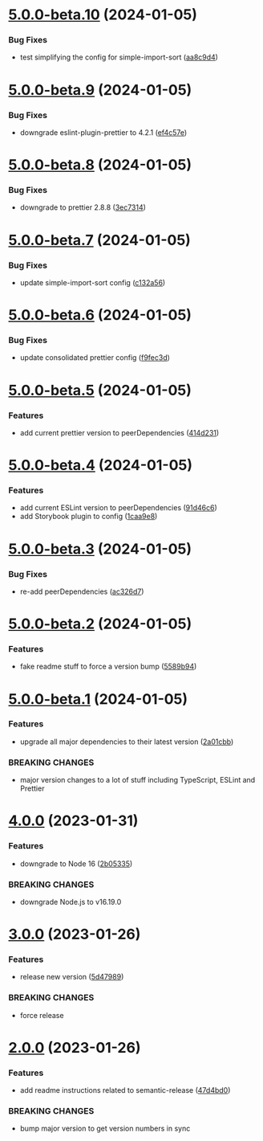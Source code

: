# [5.0.0-beta.10](https://github.com/kapowaz/eslint-config/compare/v5.0.0-beta.9...v5.0.0-beta.10) (2024-01-05)


### Bug Fixes

* test simplifying the config for simple-import-sort ([aa8c9d4](https://github.com/kapowaz/eslint-config/commit/aa8c9d406fa8486e3d01c7f07b37b74c954f3c48))

# [5.0.0-beta.9](https://github.com/kapowaz/eslint-config/compare/v5.0.0-beta.8...v5.0.0-beta.9) (2024-01-05)


### Bug Fixes

* downgrade eslint-plugin-prettier to 4.2.1 ([ef4c57e](https://github.com/kapowaz/eslint-config/commit/ef4c57efa3fa5412a51043e02e2ed07fc61294d7))

# [5.0.0-beta.8](https://github.com/kapowaz/eslint-config/compare/v5.0.0-beta.7...v5.0.0-beta.8) (2024-01-05)


### Bug Fixes

* downgrade to prettier 2.8.8 ([3ec7314](https://github.com/kapowaz/eslint-config/commit/3ec7314f2bd5287c5c6bb10d679f48e99879d756))

# [5.0.0-beta.7](https://github.com/kapowaz/eslint-config/compare/v5.0.0-beta.6...v5.0.0-beta.7) (2024-01-05)


### Bug Fixes

* update simple-import-sort config ([c132a56](https://github.com/kapowaz/eslint-config/commit/c132a5693c1262012e77737f918640cc35ce3b2d))

# [5.0.0-beta.6](https://github.com/kapowaz/eslint-config/compare/v5.0.0-beta.5...v5.0.0-beta.6) (2024-01-05)


### Bug Fixes

* update consolidated prettier config ([f9fec3d](https://github.com/kapowaz/eslint-config/commit/f9fec3da113ad908906bec1b6a034da499250291))

# [5.0.0-beta.5](https://github.com/kapowaz/eslint-config/compare/v5.0.0-beta.4...v5.0.0-beta.5) (2024-01-05)


### Features

* add current prettier version to peerDependencies ([414d231](https://github.com/kapowaz/eslint-config/commit/414d231d0e5c8d6703c97b9aa591784420b9f3de))

# [5.0.0-beta.4](https://github.com/kapowaz/eslint-config/compare/v5.0.0-beta.3...v5.0.0-beta.4) (2024-01-05)


### Features

* add current ESLint version to peerDependencies ([91d46c6](https://github.com/kapowaz/eslint-config/commit/91d46c62ecb920fa2b072a089656b2c0b69a7d99))
* add Storybook plugin to config ([1caa9e8](https://github.com/kapowaz/eslint-config/commit/1caa9e8a465093b4c303c77ee1020fd9a0701487))

# [5.0.0-beta.3](https://github.com/kapowaz/eslint-config/compare/v5.0.0-beta.2...v5.0.0-beta.3) (2024-01-05)


### Bug Fixes

* re-add peerDependencies ([ac326d7](https://github.com/kapowaz/eslint-config/commit/ac326d726cc1baa676875dbca07196f8f087decf))

# [5.0.0-beta.2](https://github.com/kapowaz/eslint-config/compare/v5.0.0-beta.1...v5.0.0-beta.2) (2024-01-05)


### Features

* fake readme stuff to force a version bump ([5589b94](https://github.com/kapowaz/eslint-config/commit/5589b94d84749c833b6dad18fb6ae58bacc13fb1))

# [5.0.0-beta.1](https://github.com/kapowaz/eslint-config/compare/v4.0.0...v5.0.0-beta.1) (2024-01-05)


### Features

* upgrade all major dependencies to their latest version ([2a01cbb](https://github.com/kapowaz/eslint-config/commit/2a01cbb987408386c6f755e91ca4deb21c03c93e))


### BREAKING CHANGES

* major version changes to a lot of stuff including TypeScript, ESLint and Prettier

# [4.0.0](https://github.com/kapowaz/eslint-config/compare/v3.0.0...v4.0.0) (2023-01-31)


### Features

* downgrade to Node 16 ([2b05335](https://github.com/kapowaz/eslint-config/commit/2b0533522b3c1a35d03b7ae7f2ac43cfad86854c))


### BREAKING CHANGES

* downgrade Node.js to v16.19.0

# [3.0.0](https://github.com/kapowaz/eslint-config/compare/v2.0.0...v3.0.0) (2023-01-26)


### Features

* release new version ([5d47989](https://github.com/kapowaz/eslint-config/commit/5d479893e662ac26cfaccaa0f8c6919131c07bbf))


### BREAKING CHANGES

* force release

# [2.0.0](https://github.com/kapowaz/eslint-config/compare/v1.0.0...v2.0.0) (2023-01-26)


### Features

* add readme instructions related to semantic-release ([47d4bd0](https://github.com/kapowaz/eslint-config/commit/47d4bd0647c0691260430512ca20c455e6dd9155))


### BREAKING CHANGES

* bump major version to get version numbers in sync
